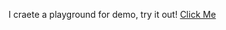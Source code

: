 I craete a playground for demo, try it out!
[Click Me](https://stackblitz.com/edit/js-kmoh5z?embed=1&file=index.js)

